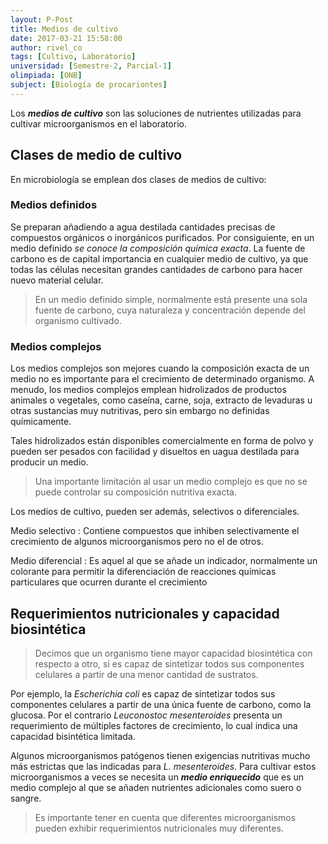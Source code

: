 ```yaml
---
layout: P-Post
title: Medios de cultivo
date: 2017-03-21 15:58:00
author: rivel_co
tags: [Cultivo, Laboratorio]
universidad: [Semestre-2, Parcial-1]
olimpiada: [ONB]
subject: [Biología de procariontes]
---
```


Los ***medios de cultivo*** son las soluciones de nutrientes utilizadas para cultivar microorganismos en el laboratorio. 

## Clases de medio de cultivo

En microbiología se emplean dos clases de medios de cultivo:

### Medios definidos

Se preparan añadiendo a agua destilada cantidades precisas de compuestos orgánicos o inorgánicos purificados. Por consiguiente, en un medio definido *se conoce la composición química exacta*. La fuente de carbono es de capital importancia en cualquier medio de cultivo, ya que todas las células necesitan grandes cantidades de carbono para hacer nuevo material celular.

> En un medio definido simple, normalmente está presente una sola fuente de carbono, cuya naturaleza y concentración depende del organismo cultivado.

### Medios complejos

Los medios complejos son mejores cuando la composición exacta de un medio no es importante para el crecimiento de determinado organismo. A menudo, los medios complejos emplean hidrolizados de productos animales o vegetales, como caseína, carne, soja, extracto de levaduras u otras sustancias muy nutritivas, pero sin embargo no definidas químicamente. 

Tales hidrolizados están disponibles comercialmente en forma de polvo y pueden ser pesados con facilidad y disueltos en uagua destilada para producir un medio.

> Una importante limitación al usar un medio complejo es que no se puede controlar su composición nutritiva exacta.

Los medios de cultivo, pueden ser además, selectivos o diferenciales.

Medio selectivo
 : Contiene compuestos que inhiben selectivamente el crecimiento de algunos microorganismos pero no el de otros.

Medio diferencial
 : Es aquel al que se añade un indicador, normalmente un colorante para permitir la diferenciación de reacciones químicas particulares que ocurren durante el crecimiento

## Requerimientos nutricionales y capacidad biosintética

> Decimos que un organismo tiene mayor capacidad biosintética con respecto a otro, si es capaz de sintetizar todos sus componentes celulares a partir de una menor cantidad de sustratos.

Por ejemplo, la *Escherichia coli* es capaz de sintetizar todos sus componentes celulares a partir de una única fuente de carbono, como la glucosa. Por el contrario *Leuconostoc mesenteroides* presenta un requerimiento de múltiples factores de crecimiento, lo cual indica una capacidad bisintética limitada.

Algunos microorganismos patógenos tienen exigencias nutritivas mucho más estrictas que las indicadas para *L. mesenteroides*. Para cultivar estos microorganismos a veces se necesita un ***medio enriquecido*** que es un medio complejo al que se añaden nutrientes adicionales como suero o sangre.

> Es importante tener en cuenta que diferentes microorganismos pueden exhibir requerimientos nutricionales muy diferentes.